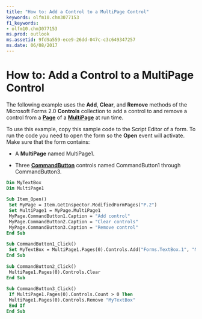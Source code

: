 ```yaml
---
title: "How to: Add a Control to a MultiPage Control"
keywords: olfm10.chm3077153
f1_keywords:
- olfm10.chm3077153
ms.prod: outlook
ms.assetid: 9fd9a559-ece9-26dd-047c-c3c649347257
ms.date: 06/08/2017
---
```



# How to: Add a Control to a MultiPage Control

The following example uses the  **Add**,  **Clear**, and  **Remove** methods of the Microsoft Forms 2.0 **Controls** collection to add a control to and remove a control from a **[Page](page-object-outlook-forms-script.md)** of a **[MultiPage](multipage-object-outlook-forms-script.md)** at run time.

To use this example, copy this sample code to the Script Editor of a form. To run the code you need to open the form so the  **Open** event will activate. Make sure that the form contains:

- A  **MultiPage** named MultiPage1.
    
- Three  **[CommandButton](commandbutton-object-outlook-forms-script.md)** controls named CommandButton1 through CommandButton3.
    



```vb
Dim MyTextBox 
Dim MultiPage1 
 
Sub Item_Open() 
 Set MyPage = Item.GetInspector.ModifiedFormPages("P.2") 
 Set MultiPage1 = MyPage.MultiPage1 
 MyPage.CommandButton1.Caption = "Add control" 
 MyPage.CommandButton2.Caption = "Clear controls" 
 MyPage.CommandButton3.Caption = "Remove control" 
End Sub 
 
Sub CommandButton1_Click() 
 Set MyTextBox = MultiPage1.Pages(0).Controls.Add("Forms.TextBox.1", "MyTextBox", 1) 
End Sub 
 
Sub CommandButton2_Click() 
 MultiPage1.Pages(0).Controls.Clear 
End Sub 
 
Sub CommandButton3_Click() 
 If MultiPage1.Pages(0).Controls.Count > 0 Then 
 MultiPage1.Pages(0).Controls.Remove "MyTextBox" 
 End If 
End Sub
```


